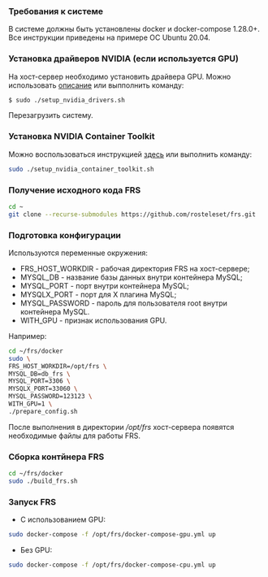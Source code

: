 ### Требования к системе
В системе должны быть установлены docker и docker-compose 1.28.0+. Все инструкции приведены на примере ОС Ubuntu 20.04.

### Установка драйверов NVIDIA (если используется GPU)
На хост-сервер необходимо установить драйвера GPU. Можно использовать [описание](https://docs.nvidia.com/datacenter/tesla/tesla-installation-notes/index.html#ubuntu-lts) или выпполнить команду:
```bash
$ sudo ./setup_nvidia_drivers.sh
```
Перезагрузить систему.

### Установка NVIDIA Container Toolkit
Можно воспользоваться инструкцией [здесь](https://docs.nvidia.com/datacenter/cloud-native/container-toolkit/install-guide.html#getting-started) или выполнить команду:
```bash
sudo ./setup_nvidia_container_toolkit.sh
```

### Получение исходного кода FRS
```bash
cd ~
git clone --recurse-submodules https://github.com/rosteleset/frs.git
```

### Подготовка конфигурации
Используются переменные окружения:
* FRS_HOST_WORKDIR - рабочая директория FRS на хост-сервере;
* MYSQL_DB - название базы данных внутри контейнера MySQL;
* MYSQL_PORT - порт внутри контейнера MySQL;
* MYSQLX_PORT - порт для X плагина MySQL;
* MYSQL_PASSWORD - пароль для пользователя root внутри контейнера MySQL.
* WITH_GPU - признак использования GPU.

Например:
```bash
cd ~/frs/docker
sudo \
FRS_HOST_WORKDIR=/opt/frs \
MYSQL_DB=db_frs \
MYSQL_PORT=3306 \
MYSQLX_PORT=33060 \
MYSQL_PASSWORD=123123 \
WITH_GPU=1 \
./prepare_config.sh
```
После выполнения в директории */opt/frs* хост-сервера появятся необходимые файлы для работы FRS.

### Сборка контйнера FRS
```bash
cd ~/frs/docker
sudo ./build_frs.sh
```

### Запуск FRS
* С использованием GPU:
```bash
sudo docker-compose -f /opt/frs/docker-compose-gpu.yml up
```
* Без GPU:
```bash
sudo docker-compose -f /opt/frs/docker-compose-cpu.yml up
```
